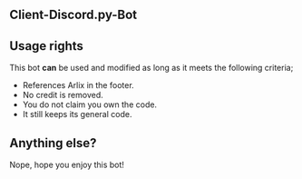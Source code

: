 ## Client-Discord.py-Bot

## Usage rights

This bot **__can__** be used and modified as long as it meets the following criteria;

* References Arlix in the footer.
* No credit is removed.
* You do not claim you own the code.
* It still keeps its general code.

## Anything else?

Nope, hope you enjoy this bot!
